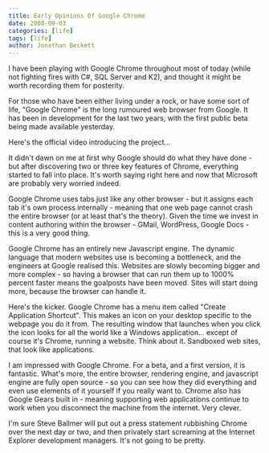 ```yaml
---
title: Early Opinions Of Google Chrome
date: 2008-09-03
categories: [life]
tags: [life]
author: Jonathan Beckett
---
```


I have been playing with Google Chrome throughout most of today (while not fighting fires with C#, SQL Server and K2), and thought it might be worth recording them for posterity.

For those who have been either living under a rock, or have some sort of life, "Google Chrome" is the long rumoured web browser from Google. It has been in development for the last two years, with the first public beta being made available yesterday.

Here's the official video introducing the project...

It didn't dawn on me at first why Google should do what they have done - but after discovering two or three key features of Chrome, everything started to fall into place. It's worth saying right here and now that Microsoft are probably very worried indeed.

Google Chrome uses tabs just like any other browser - but it assigns each tab it's own process internally - meaning that one web page cannot crash the entire browser (or at least that's the theory). Given the time we invest in content authoring within the browser - GMail, WordPress, Google Docs - this is a very good thing.

Google Chrome has an entirely new Javascript engine. The dynamic language that modern websites use is becoming a bottleneck, and the engineers at Google realised this. Websites are slowly becoming bigger and more complex - so having a browser that can run them up to 1000% percent faster means the goalposts have been moved. Sites will start doing more, because the browser can handle it.

Here's the kicker. Google Chrome has a menu item called "Create Application Shortcut". This makes an icon on your desktop specific to the webpage you do it from. The resulting window that launches when you click the icon looks for all the world like a Windows application... except of course it's Chrome, running a website. Think about it. Sandboxed web sites, that look like applications.

I am impressed with Google Chrome. For a beta, and a first version, it is fantastic. What's more, the entire browser, rendering engine, and javascript engine are fully open source - so you can see how they did everything and even use elements of it yourself if you really want to. Chrome also has Google Gears built in - meaning supporting web applications continue to work when you disconnect the machine from the internet. Very clever.

I'm sure Steve Ballmer will put out a press statement rubbishing Chrome over the next day or two, and then privately start screaming at the Internet Explorer development managers. It's not going to be pretty.